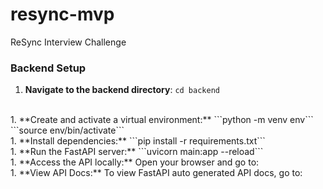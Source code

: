 # resync-mvp
ReSync Interview Challenge

### Backend Setup
1. **Navigate to the backend directory**:
   ```cd backend```
<br>
1. **Create and activate a virtual environment:**
   ```python -m venv env```
   ```source env/bin/activate```
<br>
1. **Install dependencies:**
   ```pip install -r requirements.txt```
<br>
1. **Run the FastAPI server:**
   ```uvicorn main:app --reload```
<br>
1. **Access the API locally:**
   Open your browser and go to:
   <http://localhost:8000>
<br>
1. **View API Docs:**
   To view FastAPI auto generated API docs, go to:
   <http://localhost:8000/docs>


